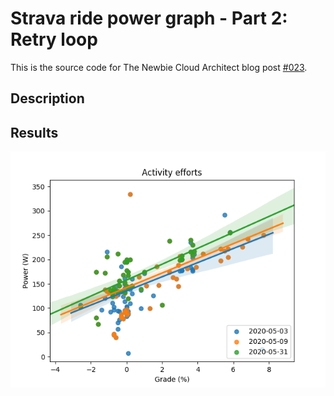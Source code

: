 # Strava ride power graph - Part 2: Retry loop
This is the source code for The Newbie Cloud Architect blog post [#023](https://tncad.blogspot.com/2020/06/023-strava-ride-power-graph-part2.html). 

## Description

## Results
![Seaborn linear regression](linreg.png)

